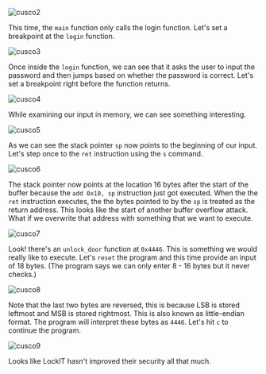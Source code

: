 
![cusco2](https://github.com/Knign/Write-ups/assets/110326359/2d741c64-e9f4-46e2-9c97-dad12dd3a35d)

This time, the `main` function only calls the login function.
Let's set a breakpoint at the `login` function.

![cusco3](https://github.com/Knign/Write-ups/assets/110326359/6852b6d8-b7f8-4d33-8503-949b98dedf2a)

Once inside the `login` function, we can see that it asks the user to input the password and then jumps based on whether the password is correct.
Let's set a breakpoint right before the function returns.

![cusco4](https://github.com/Knign/Write-ups/assets/110326359/01bc3ec0-6c12-4921-9b5a-91228bf5eac5)

While examining our input in memory, we can see something interesting.

![cusco5](https://github.com/Knign/Write-ups/assets/110326359/905e8ae8-8973-4994-9fec-0164fce8ca92)

As we can see the stack pointer `sp` now points to the beginning of our input.
Let's step once to the `ret` instruction using the `s` command.

![cusco6](https://github.com/Knign/Write-ups/assets/110326359/c35894c6-1e1a-48e6-bc45-2952edfe9eb7)

The stack pointer now points at the location 16 bytes after the start of the buffer because the `add 0x10, sp` instruction just got executed.
When the the `ret` instruction executes, the the bytes pointed to by the `sp` is treated as the return address.
This looks like the start of another buffer overflow attack. What if we overwrite that address with something that we want to execute.

![cusco7](https://github.com/Knign/Write-ups/assets/110326359/df83f201-8e17-434d-841d-143c81bee36d)

Look! there's an `unlock_door` function at `0x4446`. This is something we would really like to execute.
Let's `reset` the program and this time provide an input of 18 bytes. (The program says we can only enter 8 - 16 bytes but it never checks.) 

![cusco8](https://github.com/Knign/Write-ups/assets/110326359/b02bbd42-e9a6-4293-aa0d-29c9c5005a1a)

Note that the last two bytes are reversed, this is because LSB is stored leftmost and MSB is stored rightmost. This is also known as little-endian format.
The program will interpret these bytes as `4446`.
Let's hit `c` to continue the program.

![cusco9](https://github.com/Knign/Write-ups/assets/110326359/324e8cfd-15ae-4ad2-a849-74f763c4050c)

Looks like LockIT hasn't improved their security all that much.

